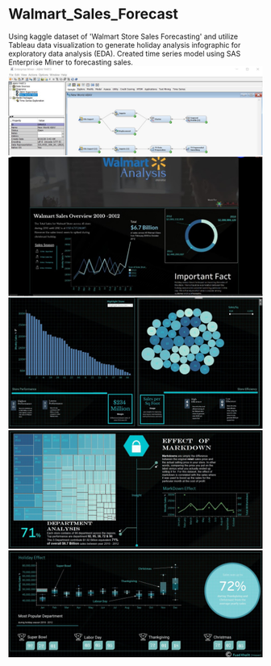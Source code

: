 # Walmart_Sales_Forecast
Using kaggle dataset of 'Walmart Store Sales Forecasting' and utilize Tableau data visualization to generate holiday analysis infographic for exploratory data analysis (EDA). Created time series model using SAS Enterprise Miner to forecasting sales.
<br>
![result](image/SAS_EM_Wamart_Sales.jpg)
![result](image/TableauWalmart1.jpg)
![result](image/TableauWalmart2.jpg)
![result](image/TableauWalmart3.jpg)
![result](image/TableauWalmart4.jpg)
